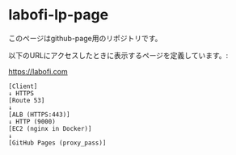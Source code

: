 # labofi-lp-page

このページはgithub-page用のリポジトリです。

以下のURLにアクセスしたときに表示するページを定義しています。:

https://labofi.com

```
[Client]
↓ HTTPS
[Route 53]
↓
[ALB (HTTPS:443)]
↓ HTTP (9000)
[EC2 (nginx in Docker)]
↓
[GitHub Pages (proxy_pass)]
```
